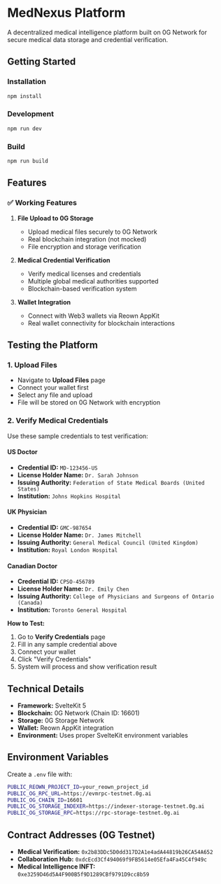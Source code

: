 # MedNexus Platform

A decentralized medical intelligence platform built on 0G Network for secure medical data storage and credential verification.

## Getting Started

### Installation
```bash
npm install
```

### Development
```bash
npm run dev
```

### Build
```bash
npm run build
```

## Features

### ✅ Working Features

1. **File Upload to 0G Storage**
   - Upload medical files securely to 0G Network
   - Real blockchain integration (not mocked)
   - File encryption and storage verification

2. **Medical Credential Verification**
   - Verify medical licenses and credentials
   - Multiple global medical authorities supported
   - Blockchain-based verification system

3. **Wallet Integration**
   - Connect with Web3 wallets via Reown AppKit
   - Real wallet connectivity for blockchain interactions

## Testing the Platform

### 1. Upload Files
- Navigate to **Upload Files** page
- Connect your wallet first
- Select any file and upload
- File will be stored on 0G Network with encryption

### 2. Verify Medical Credentials

Use these sample credentials to test verification:

#### US Doctor
- **Credential ID:** `MD-123456-US`
- **License Holder Name:** `Dr. Sarah Johnson`
- **Issuing Authority:** `Federation of State Medical Boards (United States)`
- **Institution:** `Johns Hopkins Hospital`

#### UK Physician
- **Credential ID:** `GMC-987654`
- **License Holder Name:** `Dr. James Mitchell`
- **Issuing Authority:** `General Medical Council (United Kingdom)`
- **Institution:** `Royal London Hospital`

#### Canadian Doctor
- **Credential ID:** `CPSO-456789`
- **License Holder Name:** `Dr. Emily Chen`
- **Issuing Authority:** `College of Physicians and Surgeons of Ontario (Canada)`
- **Institution:** `Toronto General Hospital`

**How to Test:**
1. Go to **Verify Credentials** page
2. Fill in any sample credential above
3. Connect your wallet
4. Click "Verify Credentials"
5. System will process and show verification result

## Technical Details

- **Framework:** SvelteKit 5
- **Blockchain:** 0G Network (Chain ID: 16601)
- **Storage:** 0G Storage Network
- **Wallet:** Reown AppKit integration
- **Environment:** Uses proper SvelteKit environment variables

## Environment Variables

Create a `.env` file with:
```bash
PUBLIC_REOWN_PROJECT_ID=your_reown_project_id
PUBLIC_OG_RPC_URL=https://evmrpc-testnet.0g.ai
PUBLIC_OG_CHAIN_ID=16601
PUBLIC_OG_STORAGE_INDEXER=https://indexer-storage-testnet.0g.ai
PUBLIC_OG_STORAGE_RPC=https://rpc-storage-testnet.0g.ai
```

## Contract Addresses (0G Testnet)

- **Medical Verification:** `0x2b83DDc5D0dd317D2A1e4adA44819b26CA54A652`
- **Collaboration Hub:** `0xdcEcd3Cf494069f9FB5614e05Efa4Fa45C4f949c`
- **Medical Intelligence INFT:** `0xe3259D46d5A4F900B5f9D1289CBf9791D9cc8b59`
